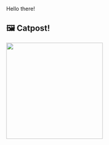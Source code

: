 Hello there!



## 🖼️ Catpost!

<sub>
    <img src="https://cdn2.thecatapi.com/images/OacYW84ER.jpg" height="256">
</sub>

